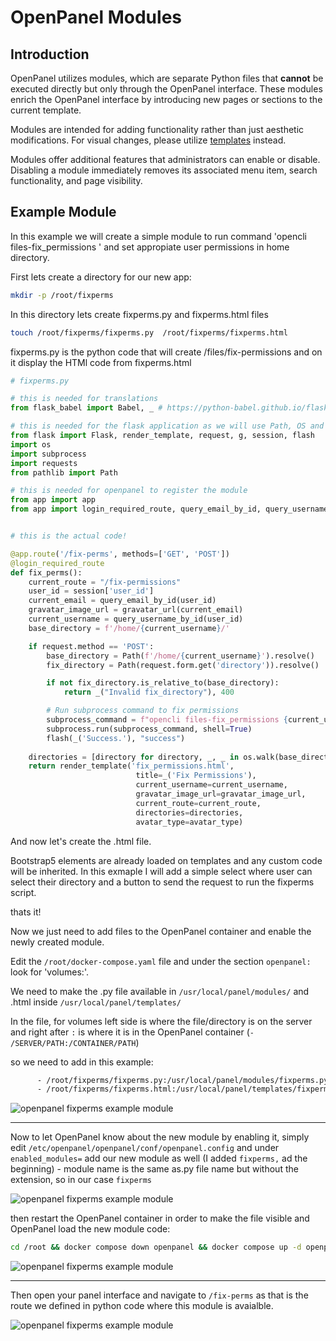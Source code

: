 # OpenPanel Modules

## Introduction

OpenPanel utilizes modules, which are separate Python files that **cannot** be executed directly but only through the OpenPanel interface. These modules enrich the OpenPanel interface by introducing new pages or sections to the current template.

Modules are intended for adding functionality rather than just aesthetic modifications. For visual changes, please utilize [templates](/templates/) instead.

Modules offer additional features that administrators can enable or disable. Disabling a module immediately removes its associated menu item, search functionality, and page visibility.


## Example Module

In this example we will create a simple module to run command 'opencli files-fix_permissions <USER> <FOLDER>' and set appropiate user permissions in home directory.

First lets create a directory for our new app:

```bash
mkdir -p /root/fixperms
```

In this directory lets create fixperms.py and fixperms.html files

```bash
touch /root/fixperms/fixperms.py  /root/fixperms/fixperms.html
```

fixperms.py is the python code that will create /files/fix-permissions and on it display the HTMl code from fixperms.html


```python
# fixperms.py

# this is needed for translations
from flask_babel import Babel, _ # https://python-babel.github.io/flask-babel/

# this is needed for the flask application as we will use Path, OS and subprocess to run commands
from flask import Flask, render_template, request, g, session, flash
import os
import subprocess
import requests
from pathlib import Path

# this is needed for openpanel to register the module
from app import app
from app import login_required_route, query_email_by_id, query_username_by_id, gravatar_url, avatar_type


# this is the actual code!

@app.route('/fix-perms', methods=['GET', 'POST'])
@login_required_route
def fix_perms():
    current_route = "/fix-permissions"
    user_id = session['user_id']
    current_email = query_email_by_id(user_id)
    gravatar_image_url = gravatar_url(current_email)
    current_username = query_username_by_id(user_id)
    base_directory = f'/home/{current_username}/'

    if request.method == 'POST':
        base_directory = Path(f'/home/{current_username}').resolve()
        fix_directory = Path(request.form.get('directory')).resolve()

        if not fix_directory.is_relative_to(base_directory):
            return _("Invalid fix_directory"), 400

        # Run subprocess command to fix permissions
        subprocess_command = f"opencli files-fix_permissions {current_username} {fix_directory}"
        subprocess.run(subprocess_command, shell=True)
        flash(_('Success.'), "success")
    
    directories = [directory for directory, _, _ in os.walk(base_directory)]
    return render_template('fix_permissions.html',
                            title=_('Fix Permissions'),
                            current_username=current_username,
                            gravatar_image_url=gravatar_image_url,
                            current_route=current_route,
                            directories=directories,
                            avatar_type=avatar_type)
```


And now let's create the .html file.

Bootstrap5 elements are already loaded on templates and any custom code will be inherited. In this exmaple I will add a simple select where user can select their directory and a button to send the request to run the fixperms script.



thats it!

Now we just need to add files to the OpenPanel container and enable the newly created module.

Edit the `/root/docker-compose.yaml` file and under the section `openpanel:` look for 'volumes:'.

We need to make the .py file available in `/usr/local/panel/modules/` and .html inside `/usr/local/panel/templates/`

In the file, for volumes left side is where the file/directory is on the server and right after `:` is where it is in the OpenPanel container (`- /SERVER/PATH:/CONTAINER/PATH`) 

so we need to add in this example:

```bash
      - /root/fixperms/fixperms.py:/usr/local/panel/modules/fixperms.py
      - /root/fixperms/fixperms.html:/usr/local/panel/templates/fixperms.html
```

![openpanel fixperms example module](https://i.postimg.cc/Qt4t2z3x/2024-12-04-18-42.png)

-----

Now to let OpenPanel know about the new module by enabling it, simply edit `/etc/openpanel/openpanel/conf/openpanel.config` and under `enabled_modules=` add our new module as well (I added `fixperms,` ad the beginning) - module name is the same as.py file name but without the extension, so in our case `fixperms`

![openpanel fixperms example module](https://i.postimg.cc/SsvSTz6n/2024-12-04-18-43.png)

then restart the OpenPanel container in order to make the file visible and OpenPanel load the new module code:

```bash
cd /root && docker compose down openpanel && docker compose up -d openpanel
```

![openpanel fixperms example module](https://i.postimg.cc/mk9P7SvL/2024-12-04-18-44.png)

-----

Then open your panel interface and navigate to `/fix-perms` as that is the route we defined in python code where this module is avaialble.

![openpanel fixperms example module](https://i.postimg.cc/XqPrCzHD/2024-12-04-18-40.png)

